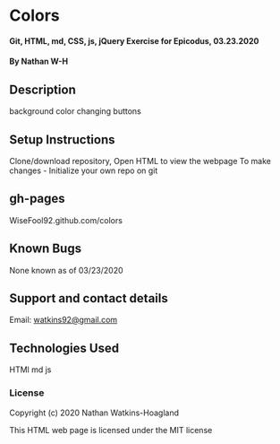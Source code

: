 # Colors

#### Git, HTML, md, CSS, js, jQuery Exercise for Epicodus, 03.23.2020

#### By Nathan W-H

## Description

background color changing buttons

## Setup Instructions

Clone/download repository, Open HTML to view the webpage
To make changes - Initialize your own repo on git

## gh-pages

WiseFool92.github.com/colors

## Known Bugs

None known as of 03/23/2020

## Support and contact details

Email: watkins92@gmail.com

## Technologies Used

HTMl
md
js

### License

Copyright (c) 2020 Nathan Watkins-Hoagland

This HTML web page is licensed under the MIT license